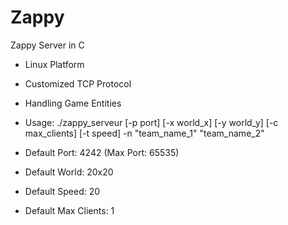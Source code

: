 Zappy
=====

Zappy Server in C

- Linux Platform
- Customized TCP Protocol
- Handling Game Entities

- Usage: ./zappy_serveur [-p port] [-x world_x] [-y world_y] [-c max_clients] [-t speed] -n "team_name_1" "team_name_2"

- Default Port: 4242 (Max Port: 65535)
- Default World: 20x20
- Default Speed: 20
- Default Max Clients: 1
